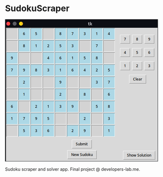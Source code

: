 # SudokuScraper

![Screenshot_3](https://raw.githubusercontent.com/MatijaBojanic/SudokuScraper/main/static/screenshot.png)

Sudoku scraper and solver app. Final project @
developers-lab.me.
